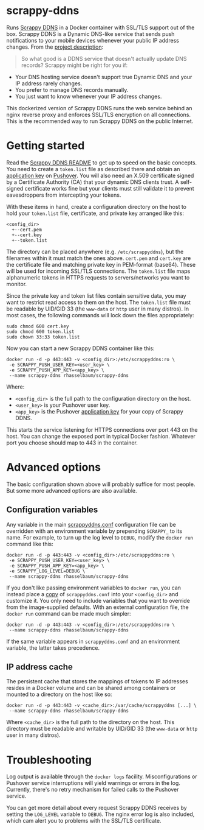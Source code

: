 # scrappy-ddns
Runs [Scrappy DDNS](https://github.com/rhasselbaum/scrappy-ddns) in a Docker container with SSL/TLS support out of the box. Scrappy DDNS is a Dynamic DNS-like service that sends push notifications to your mobile devices whenever your public IP address changes. From the [project description](https://github.com/rhasselbaum/scrappy-ddns):

> So what good is a DDNS service that doesn't actually update DNS records? Scrappy might be right for you if:
* Your DNS hosting service doesn't support true Dynamic DNS and your IP address rarely changes.
* You prefer to manage DNS records manually.
* You just want to know whenever your IP address changes.

This dockerized version of Scrappy DDNS runs the web service behind an nginx reverse proxy and enforces SSL/TLS encryption on all connections. This is the recommended way to run Scrappy DDNS on the public Internet.

# Getting started

Read the [Scrappy DDNS README](https://github.com/rhasselbaum/scrappy-ddns) to get up to speed on the basic concepts. You need to create a `token.list` file as described there and obtain an [application key](https://pushover.net/apps/clone/Scrappy_DDNS) on [Pushover](https://pushover.net/). You will also need an X.509 certificate signed by a Certificate Authority (CA) that your dynamic DNS clients trust. A self-signed certificate works fine but your clients must still validate it to prevent eavesdroppers from intercepting your tokens.

With these items in hand, create a configuration directory on the host to hold your `token.list` file, certificate, and private key arranged like this:

```
<config_dir>
  +--cert.pem
  +--cert.key
  +--token.list
```

The directory can be placed anywhere (e.g. `/etc/scrappyddns`), but the filenames within it must match the ones above. `cert.pem` and `cert.key` are the certificate file and matching private key in PEM-format (base64). These will be used for incoming SSL/TLS connections. The `token.list` file maps alphanumeric tokens in HTTPS requests to servers/networks you want to monitor.

Since the private key and token list files contain sensitive data, you may want to restrict read access to them on the host. The `token.list` file must be readable by UID/GID 33 (the `www-data` or `http` user in many distros). In most cases, the following commands will lock down the files appropriately:

```
sudo chmod 600 cert.key
sudo chmod 600 token.list
sudo chown 33:33 token.list
```

Now you can start a new Scrappy DDNS container like this:

```
docker run -d -p 443:443 -v <config_dir>:/etc/scrappyddns:ro \
 -e SCRAPPY_PUSH_USER_KEY=<user_key> \
 -e SCRAPPY_PUSH_APP_KEY=<app_key> \
 --name scrappy-ddns rhasselbaum/scrappy-ddns
```

Where:
* `<config_dir>` is the full path to the configuration directory on the host.
* `<user_key>` is your Pushover user key.
* `<app_key>` is the Pushover [application key](https://pushover.net/apps/clone/Scrappy_DDNS) for your copy of Scrappy DDNS.

This starts the service listening for HTTPS connections over port 443 on the host. You can change the exposed port in typical Docker fashion. Whatever port you choose should map to 443 in the container.

# Advanced options
The basic configuration shown above will probably suffice for most people. But some more advanced options are also available.

## Configuration variables
Any variable in the main [scrappyddns.conf](https://github.com/rhasselbaum/scrappy-ddns/blob/master/scrappyddns.conf) configuration file can be overridden with an environment variable by prepending `SCRAPPY_` to its name. For example, to turn up the log level to `DEBUG`, modify the `docker run` command like this:

```
docker run -d -p 443:443 -v <config_dir>:/etc/scrappyddns:ro \
 -e SCRAPPY_PUSH_USER_KEY=<user_key> \
 -e SCRAPPY_PUSH_APP_KEY=<app_key> \
 -e SCRAPPY_LOG_LEVEL=DEBUG \
 --name scrappy-ddns rhasselbaum/scrappy-ddns
```

If you don't like passing environment variables to `docker run`, you can instead place a [copy](https://raw.githubusercontent.com/rhasselbaum/scrappy-ddns/master/scrappyddns.conf) of `scrappyddns.conf` into your `<config_dir>` and customize it. You only need to include variables that you want to override from the image-supplied defaults. With an external configuration file, the `docker run` command can be made much simpler:

```
docker run -d -p 443:443 -v <config_dir>:/etc/scrappyddns:ro \
 --name scrappy-ddns rhasselbaum/scrappy-ddns
```
If the same variable appears in `scrappyddns.conf` and an environment variable, the latter takes precedence.

## IP address cache
The persistent cache that stores the mappings of tokens to IP addresses resides in a Docker volume and can be shared among containers or mounted to a directory on the host like so:

```
docker run -d -p 443:443 -v <cache_dir>:/var/cache/scrappyddns [...] \
 --name scrappy-ddns rhasselbaum/scrappy-ddns
```
Where `<cache_dir>` is the full path to the directory on the host. This directory must be readable and writable by UID/GID 33 (the `www-data` or `http` user in many distros).

# Troubleshooting

Log output is available through the `docker logs` facility. Misconfigurations or Pushover service interruptions will yield warnings or errors in the log. Currently, there's no retry mechanism for failed calls to the Pushover service.

You can get more detail about every request Scrappy DDNS receives by setting the `LOG_LEVEL` variable to `DEBUG`. The nginx error log is also included, which cam alert you to problems with the SSL/TLS certificate.